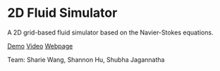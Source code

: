 # 2D Fluid Simulator 


A 2D grid-based fluid simulator based on the Navier-Stokes equations. 

<a href="https://shariewang.github.io/cs184-smoke/">Demo</a>
<a href="https://youtu.be/zUlNX_ZCPts">Video</a>
<a href="https://shubhaja.github.io/FluidSimulator/">Webpage</a>

Team: Sharie Wang, Shannon Hu, Shubha Jagannatha
